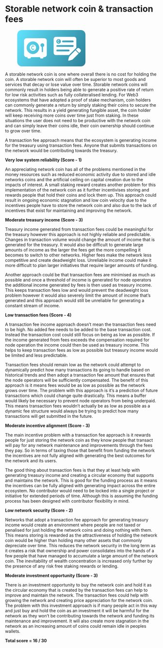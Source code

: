 # Storable network coin & transaction fees

<div align="left"><figure><img src="../../.gitbook/assets/hoardable-money-transaction-fees.png" alt="" width="225"><figcaption></figcaption></figure></div>

A storable network coin is one where overall there is no cost for holding the coin. A storable network coin will often be superior to most goods and services that decay or lose value over time. Storable network coins will commonly result in holders being able to generate a positive rate of return for low risk activities such as fully collateralised lending. For Web3 ecosystems that have adopted a proof of stake mechanism, coin holders can commonly generate a return by simply staking their coins to secure the network. This results in a yield generating fungible asset, the coin holder will keep receiving more coins over time just from staking. In these situations the user does not need to be productive with the network coin and can simply leave their coins idle, their coin ownership should continue to grow over time.

A transaction fee approach means that the ecosystem is generating income for the treasury using transaction fees. Anyone that submits transactions on the network would be contributing towards the treasury.



**Very low system reliability (Score - 1)**

An appreciating network coin has all of the problems mentioned in the money resources such as reduced economic activity due to stored and idle networks coins and the artificial ceiling on capital creation due to the impacts of interest. A small staking reward creates another problem for this implementation of the network coin as it further incentivises storing and rewards people that hold their coins and lock them up. This approach could result in ongoing economic stagnation and low coin velocity due to the incentives people have to store the network coin and also due to the lack of incentives that exist for maintaining and improving the network.



**Moderate treasury income (Score - 3)**

Treasury income generated from transaction fees could be meaningful for the treasury however this approach is not highly reliable and predictable. Changes in transaction volume would change the amount of income that is generated for the treasury. It would also be difficult to generate large amounts of income as the larger the fees get the more compelling it becomes to switch to other networks. Higher fees make the network less competitive and create deadweight loss. Unreliable income could make it more difficult to plan larger initiatives that require larger amounts of funding.

Another approach could be that transaction fees are minimised as much as possible and once a threshold of income is generated for node operators the additional income generated by fees is then used as treasury income. This keeps transaction fees low and would prevent the deadweight loss problem however it would also severely limit the amount of income that’s generated and this approach would still be unreliable for generating a constant stream of income.



**Low transaction fees (Score - 4)**

A transaction fee income approach doesn’t mean the transaction fees need to be high. No added fee needs to be added to the base transaction cost. Instead the transaction cost could still focus on being as low as possible. If the income generated from fees exceeds the compensation required for node operation the income could then be used as treasury income. This helps to keep transaction fees as low as possible but treasury income would be limited and less predictable.

Transaction fees should remain low as the network could attempt to dynamically predict how many transactions its going to handle based on historical trends and then adopt a transaction fee amount that ensures that the node operators will be sufficiently compensated. The benefit of this approach is it means fees would be as low as possible as the network grows over time. The problem with this approach is it’s a prediction of future transactions which could change quite drastically. This means a buffer would likely be necessary to prevent node operators from being underpaid. This means transaction fees wouldn’t actually be as low as possible as a dynamic fee structure would always be trying to predict how many transactions will get submitted in the future.



**Moderate incentive alignment (Score - 3)**

The main incentive problem with a transaction fee approach is it rewards people for just storing the network coin as they know people that transact will pay for any network maintenance and improvements through the fees they pay. So in terms of taxing those that benefit from funding the network the incentives are not fully aligned with generating the best outcomes for the network and its users.

The good thing about transaction fees is that they at least help with generating treasury income and creating a circular economy that supports and maintains the network. This is good for the funding process as it means the incentives can be fully aligned with generating impact across the entire ecosystem. No contributor would need to be locked into a single project or initiative for extended periods of time. Although this is assuming the funding process has been designed with contributor flexibility in mind.



**Low network security (Score - 2)**

Networks that adopt a transaction fee approach for generating treasury income would create an environment where people are not taxed or penalised for just holding the network coins and doing nothing with them. This means storing is rewarded as the attractiveness of holding the network coin would be higher than holding many other assets that commonly depreciate over time. This reduces the network security in the long term as it creates a risk that ownership and power consolidates into the hands of a few people that have managed to accumulate a large amount of the network coin. The inevitability of wealth concentration is increased only further by the presence of any risk free staking rewards or lending.



**Moderate investment opportunity (Score - 3)**

There is an investment opportunity to buy the network coin and hold it as the circular economy that is created by the transaction fees can help to improve and maintain the network. The transaction fees could help with growing the network and creating price appreciation for the network coin. The problem with this investment approach is if many people act in this way and just buy and hold the coin as an investment it will be harmful for the network as they won’t be contributing towards the network and funding its maintenance and improvement. It will also create more stagnation in the network as an increasing amount of coins could remain idle in peoples wallets.



**Total score = 16 / 30**
